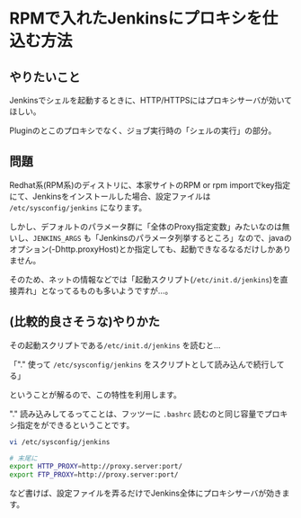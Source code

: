 # RPMで入れたJenkinsにプロキシを仕込む方法

## やりたいこと

Jenkinsでシェルを起動するときに、HTTP/HTTPSにはプロキシサーバが効いてほしい。

Pluginのとこのプロキシでなく、ジョブ実行時の「シェルの実行」の部分。

## 問題

Redhat系(RPM系)のディストリに、本家サイトのRPM or rpm importでkey指定にて、Jenkinsをインストールした場合、設定ファイルは `/etc/sysconfig/jenkins` になります。

しかし、デフォルトのパラメータ群に「全体のProxy指定変数」みたいなのは無いし、`JENKINS_ARGS` も「Jenkinsのパラメータ列挙するところ」なので、javaのオプション(-Dhttp.proxyHost)とか指定しても、起動できなるなるだけしかありません。

そのため、ネットの情報などでは「起動スクリプト(`/etc/init.d/jenkins`)を直接弄れ」となってるものも多いようですが…。

## (比較的良さそうな)やりかた

その起動スクリプトである`/etc/init.d/jenkins` を読むと…

「"." 使って `/etc/sysconfig/jenkins` をスクリプトとして読み込んで続行してる」

ということが解るので、この特性を利用します。


"." 読み込みしてるってことは、フッツーに `.bashrc` 読むのと同じ容量でプロキシ指定をができるということです。

```bash
vi /etc/sysconfig/jenkins

# 末尾に
export HTTP_PROXY=http://proxy.server:port/
export FTP_PROXY=http://proxy.server:port/
```

など書けば、設定ファイルを弄るだけでJenkins全体にプロキシサーバが効きます。
